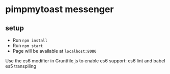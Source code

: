 # pimpmytoast messenger

## setup

- Run `npm install`
- Run `npm start`
- Page will be available at `localhost:8080`

Use the es6 modifier in Gruntfile.js to enable es6 support: es6 lint and babel es5 transpiling
